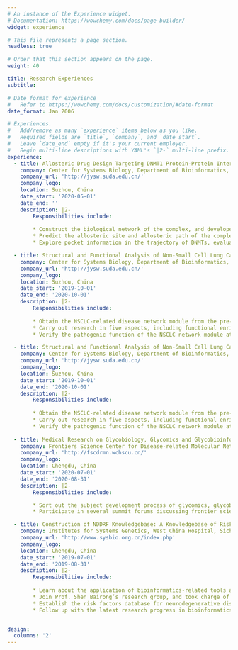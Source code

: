 ```yaml
---
# An instance of the Experience widget.
# Documentation: https://wowchemy.com/docs/page-builder/
widget: experience

# This file represents a page section.
headless: true

# Order that this section appears on the page.
weight: 40

title: Research Experiences
subtitle:

# Date format for experience
#   Refer to https://wowchemy.com/docs/customization/#date-format
date_format: Jan 2006

# Experiences.
#   Add/remove as many `experience` items below as you like.
#   Required fields are `title`, `company`, and `date_start`.
#   Leave `date_end` empty if it's your current employer.
#   Begin multi-line descriptions with YAML's `|2-` multi-line prefix.
experience:
  - title: Allosteric Drug Design Targeting DNMT1 Protein-Protein Interactions (PPIs) 
    company: Center for Systems Biology, Department of Bioinformatics, School of Biology and Basic Medical Sciences, Soochow University
    company_url: 'http://jysw.suda.edu.cn/'
    company_logo: 
    location: Suzhou, China
    date_start: '2020-05-01'
    date_end: ''
    description: |2-
        Responsibilities include:
        
        * Construct the biological network of the complex, and develope indicators that quantitatively characterize the characteristics of the mutant residues
        * Predict the allosteric site and allosteric path of the complex based on perturbation response scanning (PRS) analysis
        * Explore pocket information in the trajectory of DNMTs, evaluate their targetability, and determine potential allosteric sites combining mutation information.

  - title: Structural and Functional Analysis of Non-Small Cell Lung Cancer Disease Modules
    company: Center for Systems Biology, Department of Bioinformatics, School of Biology and Basic Medical Sciences, Soochow University
    company_url: 'http://jysw.suda.edu.cn/'
    company_logo: 
    location: Suzhou, China
    date_start: '2019-10-01'
    date_end: '2020-10-01'
    description: |2-
        Responsibilities include:
        
        * Obtain the NSCLC-related disease network module from the pre-omics analysis
        * Carry out research in five aspects, including functional enrichment analysis, structural modeling of protein interactions, mapping of mutation and post-translational modification information and druggability based on drug pockets
        * Verify the pathogenic function of the NSCLC network module at the two levels of pathway and structure

  - title: Structural and Functional Analysis of Non-Small Cell Lung Cancer Disease Modules
    company: Center for Systems Biology, Department of Bioinformatics, School of Biology and Basic Medical Sciences, Soochow University
    company_url: 'http://jysw.suda.edu.cn/'
    company_logo: 
    location: Suzhou, China
    date_start: '2019-10-01'
    date_end: '2020-10-01'
    description: |2-
        Responsibilities include:
        
        * Obtain the NSCLC-related disease network module from the pre-omics analysis
        * Carry out research in five aspects, including functional enrichment analysis, structural modeling of protein interactions, mapping of mutation and post-translational modification information and druggability based on drug pockets
        * Verify the pathogenic function of the NSCLC network module at the two levels of pathway and structure
        
  - title: Medical Research on Glycobiology, Glycomics and Glycobioinformatics
    company: Frontiers Science Center for Disease-related Molecular Network, Sichuan University, Chengdu, China
    company_url: 'http://fscdrmn.wchscu.cn/'
    company_logo: 
    location: Chengdu, China
    date_start: '2020-07-01'
    date_end: '2020-08-31'
    description: |2-
        Responsibilities include:

        * Sort out the subject development process of glycomics, glycobiology, and glycobioinformatics, and learned about the forefront progress of the subject.
        * Participate in several summit forums discussing frontier science in bioinformatics

  - title: Construction of NDDRF Knowledgebase: A Knowledgebase of Risk Factors for Neurodegenerative Diseases
    company: Institutes for Systems Genetics, West China Hospital, Sichuan University, Chengdu, China
    company_url: 'http://www.sysbio.org.cn/index.php'
    company_logo: 
    location: Chengdu, China
    date_start: '2019-07-01'
    date_end: '2019-08-31'
    description: |2-
        Responsibilities include:
        
        * Learn about the application of bioinformatics-related tools and database, and the data processing method of Multi-Omics analysis
        * Join Prof. Shen Bairong’s research group, and took charge of data mining and cleaning for more than ten neurodegenerative diseases
        * Establish the risk factors database for neurodegenerative diseases ([NDDRF](http://sysbio.org.cn/NDDRF/index.html)) together with other group members
        * Follow up with the latest research progress in bioinformatics, and participate in academic conferences


design:
  columns: '2'
---
```

